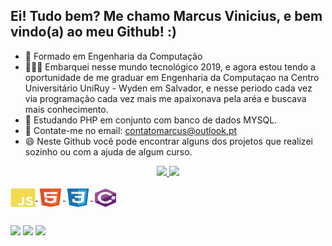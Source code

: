 ## Ei! Tudo bem? Me chamo Marcus Vinicius, e bem vindo(a) ao meu Github! :)

- 🔭 Formado em Engenharia da Computação
- 👩🏻‍💻 Embarquei nesse mundo tecnológico 2019, e agora estou tendo a oportunidade de me graduar em Engenharia da Computaçao na Centro Universitário UniRuy - Wyden em Salvador, e nesse periodo cada vez via programação cada vez mais me apaixonava pela aréa e buscava mais conhecimento.
- 🌱 Estudando PHP em conjunto com banco de dados MYSQL. 
- 💬 Contate-me no email: contatomarcus@outlook.pt
- 😄 Neste Github você pode encontrar alguns dos projetos que realizei sozinho ou com a ajuda de algum curso.

<div align="center">
  <a href="https://github.com/Marcus1g2">
  <img height="180em" src="https://github-readme-stats.vercel.app/api?username=Marcus1g2&show_icons=true&theme=dracula&include_all_commits=true&count_private=true"/>
  <img height="180em" src="https://github-readme-stats.vercel.app/api/top-langs/?username=Marcus1g2&layout=compact&langs_count=7&theme=dracula"/>
</div>
<div style="display: inline_block"><br>
  <img align="center" alt="Rafa-Js" height="30" width="40" src="https://raw.githubusercontent.com/devicons/devicon/master/icons/javascript/javascript-plain.svg">
  <img align="center" alt="Rafa-HTML" height="30" width="40" src="https://raw.githubusercontent.com/devicons/devicon/master/icons/html5/html5-original.svg">
  <img align="center" alt="Rafa-CSS" height="30" width="40" src="https://raw.githubusercontent.com/devicons/devicon/master/icons/css3/css3-original.svg">
  <img align="center" alt="Rafa-Csharp" height="30" width="40" src="https://raw.githubusercontent.com/devicons/devicon/master/icons/csharp/csharp-original.svg">

</div>
  
  ##
 
<div> 
  <a href="https://instagram.com/maarcusvss" target="_blank"><img src="https://img.shields.io/badge/-Instagram-%23E4405F?style=for-the-badge&logo=instagram&logoColor=white" target="_blank"></a>
  <a href = "mailto:contatomarcus@outlook.pt"><img src="https://img.shields.io/badge/-Email-%23333?style=for-the-badge&logo=gmail&logoColor=white" target="_blank"></a>
  <a href="https://www.linkedin.com/in/marcus-faria-tecnologia" target="_blank"><img src="https://img.shields.io/badge/-LinkedIn-%230077B5?style=for-the-badge&logo=linkedin&logoColor=white" target="_blank"></a> 
 

</div>
